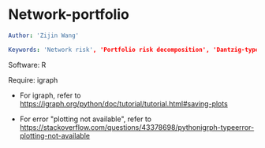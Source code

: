# Network-portfolio

```yaml
Author: 'Zijin Wang'

Keywords: 'Network risk', 'Portfolio risk decomposition', 'Dantzig-type estimator', 'Portfolio optimization', 'High dimensions', 'Network portfolio'
```


Software: R

Require: igraph

- For igraph, refer to https://igraph.org/python/doc/tutorial/tutorial.html#saving-plots

- For error "plotting not available", refer to https://stackoverflow.com/questions/43378698/pythonigrph-typeerror-plotting-not-available

